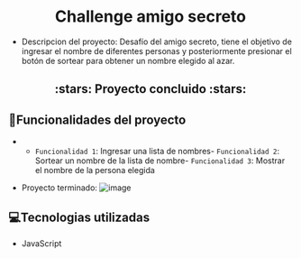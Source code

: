 <h1 align="center"> Challenge amigo secreto </h1>

- Descripcion del proyecto: Desafío del amigo secreto, tiene el objetivo de ingresar el nombre de diferentes personas y posteriormente presionar el botón de sortear para obtener un nombre elegido al azar.

<h2 align="center">
:stars: Proyecto concluido :stars:
</h2>

## :hammer:Funcionalidades del proyecto
- - `Funcionalidad 1`: Ingresar una lista de nombres- `Funcionalidad 2`: Sortear un nombre de la lista de nombre- `Funcionalidad 3`: Mostrar el nombre de la persona elegida

- Proyecto terminado: ![image](https://github.com/user-attachments/assets/a0aae06f-5dfc-4023-a934-ab8cca926ebf)

## :computer:Tecnologias utilizadas 
- JavaScript
